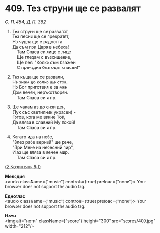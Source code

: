 # 409. Тез струни ще се развалят  

*С. П. 454, Д. П. 362*  

1. Тез струни ще се развалят,  
Тез песни ще се прекратят,  
Но чудна ще е радостта  
Да съм при Царя в небеса!  
    Там Спаса си лице с лице  
    Ще гледам с възхищение,  
    Ще пея: "Колко съм блажен  
    С пречудна благодат спасен!"  

2. Таз къща ще се развали,  
Не знам до колко ще стои,  
Но Бог приготвил е за мен  
Дом вечен, неръкотворен.  
    Там Спаса си и пр.  

3. Ще чакам аз до онзи ден,  
(Тук със светилник украсен) -  
Готов, кога ме викне Той,  
Да вляза в славний Му покой!  
    Там Спаса си и пр.  

4. Когато ида на небе,  
"Влез рабе верний" ще рече,  
"При Мене на небесний пир",  
И аз ще вляза в вечен мир.  
    Там Спаса си и пр.  

[(2 Коринтяни 5:1)](http://biblia.bg/index.php?k=54&g=5&s=1)  

__Мелодия__  
<audio className={"music"} controls={true} preload={"none"}><source src="mp3/409.mp3" type="audio/mpeg"/>
Your browser does not support the audio tag.
</audio>  

__Едноглас__  
<audio className={"music"} controls={true} preload={"none"}><source src="transp/409.mp3" type="audio/mpeg"/>
Your browser does not support the audio tag.
</audio>  

__Ноти__  
<img alt="ноти" className={"score"} height="300" src="scores/409.jpg" width="212"/>
